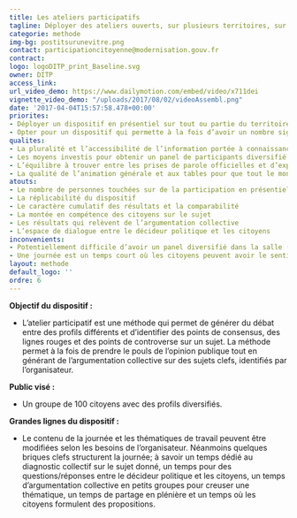 ```yaml
---
title: Les ateliers participatifs
tagline: Déployer des ateliers ouverts, sur plusieurs territoires, sur une ou plusieurs journées
categorie: methode
img-bg: postitsurunevitre.png
contact: participationcitoyenne@modernisation.gouv.fr
contract:
logo: logoDITP_print_Baseline.svg
owner: DITP
access_link:
url_video_demo: https://www.dailymotion.com/embed/video/x711dei
vignette_video_demo: "/uploads/2017/08/02/videoAssembl.png"
date: '2017-04-04T15:57:58.478+00:00'
priorites:
- Déployer un dispositif en présentiel sur tout ou partie du territoire / observer les diversités éventuelles ou les points de consensus d’un territoire à l’autre 
- Opter pour un dispositif qui permette à la fois d’avoir un nombre significatif de citoyens participants, d’expliquer le projet de réforme et répondre aux questions des citoyens en direct et d’obtenir une matière élaborée collectivement par les citoyens
qualites:
- La pluralité et l’accessibilité de l’information portée à connaissance des citoyens
- Les moyens investis pour obtenir un panel de participants diversifié
- L’équilibre à trouver entre les prises de parole officielles et d’experts si l’atelier dure une journée et aux citoyens d’avoir le temps de creuser leurs points de vue et de construire un avis collectif et argumenté
- La qualité de l’animation générale et aux tables pour que tout le monde puisse s’exprimer, respecter la diversité des points de vue, la prise de notes des échanges, etc.
atouts:
- Le nombre de personnes touchées sur de la participation en présentiel
- La réplicabilité du dispositif 
- Le caractère cumulatif des résultats et la comparabilité
- La montée en compétence des citoyens sur le sujet
- Les résultats qui relèvent de l’argumentation collective
- L’espace de dialogue entre le décideur politique et les citoyens 
inconvenients:
- Potentiellement difficile d’avoir un panel diversifié dans la salle (pour obtenir un groupe aux profils variés, cela implique d’y consacrer des moyens pour un tirage au sort ou une panelisation sur une base d’inscrits volontaires par exemple). Autrement, si cela repose uniquement sur le volontariat, le risque est d’avoir des publics plutôt proches du sujet et pas nécessairement diversifiés.
- Une journée est un temps court où les citoyens peuvent avoir le sentiment de n’avoir rien pu creuser, ce qui génère de la frustation parfois. Deux journées consécutives permettent de plus creuser les sujets mais engendrent des coûts supérieurs si l’on veut recruter des citoyens à l’échelle d’une région par exemple (hébergement, frais de transports et restauration multipliés par deux).
layout: methode
default_logo: ''
ordre: 6
---
```


**Objectif du dispositif :**
* L’atelier participatif est une méthode qui permet de générer du débat entre des profils différents et d’identifier des points de consensus, des lignes rouges et des points de controverse sur un sujet. La méthode permet à la fois de prendre le pouls de l’opinion publique tout en générant de l’argumentation collective sur des sujets clefs, identifiés par l’organisateur.

**Public visé :**
* Un groupe de 100 citoyens avec des profils diversifiés.
 
**Grandes lignes du  dispositif :**
* Le contenu de la journée et les thématiques de travail peuvent être modifiées selon les besoins de l’organisateur. Néanmoins quelques briques clefs structurent la journée; à savoir un temps dédié au diagnostic collectif sur le sujet donné, un temps pour des questions/réponses entre le décideur politique et les citoyens, un temps d’argumentation collective en petits groupes pour creuser une thématique, un temps de partage en plénière et un temps où les citoyens formulent des propositions.